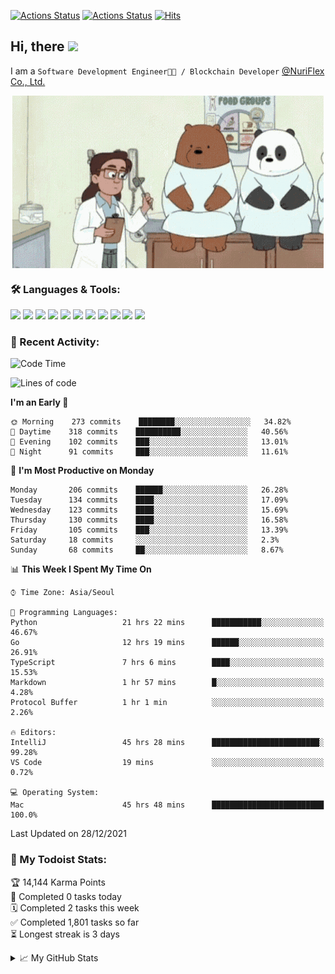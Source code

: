 
[![Actions Status](https://github.com/ddok2/ddok2/workflows/Todoist%20Readme/badge.svg)](https://github.com/ddok2/ddok2/actions)
[![Actions Status](https://github.com/ddok2/ddok2/workflows/wakatime-stats/badge.svg)](https://github.com/ddok2/ddok2/actions)
[![Hits](https://hits.seeyoufarm.com/api/count/incr/badge.svg?url=https%3A%2F%2Fgithub.com%2Fddok2&count_bg=%23FF9595&title_bg=%23555555&icon=github.svg&icon_color=%23FFFFFF&title=hits&edge_flat=false)](https://hits.seeyoufarm.com)

<!-- ![visitors](https://visitor-badge.laobi.icu/badge?page_id=ddok2.ddok2) -->
## Hi, there <img src="https://raw.githubusercontent.com/MartinHeinz/MartinHeinz/master/wave.gif" width="25px">

I am a `Software Development Engineer🧑‍💻 / Blockchain Developer` [@NuriFlex Co., Ltd.](https://nuriflex.com)


<p align="center">
<img align="center" alt="GIF" src="img/debugging.gif" />
</p>


### 🛠 Languages & Tools:
<p>
    <img src="https://img.shields.io/badge/go-%2300ADD8.svg?&style=for-the-badge&logo=go&logoColor=white"/>
    <img src="https://img.shields.io/badge/node.js%20-%2343853D.svg?&style=for-the-badge&logo=node.js&logoColor=white"/>
    <img src="https://img.shields.io/badge/javascript%20-%23323330.svg?&style=for-the-badge&logo=javascript&logoColor=%23F7DF1E"/>
    <img src="https://img.shields.io/badge/typescript%20-%23007ACC.svg?&style=for-the-badge&logo=typescript&logoColor=white"/>
    <img src="https://img.shields.io/badge/python%20-%2314354C.svg?&style=for-the-badge&logo=python&logoColor=white"/>
    <img src="https://img.shields.io/badge/react%20-%2320232a.svg?&style=for-the-badge&logo=react&logoColor=%2361DAFB"/>
    <img src="https://img.shields.io/badge/AWS%20-%23FF9900.svg?&style=for-the-badge&logo=amazon-aws&logoColor=white"/>
    <img src="https://img.shields.io/badge/Google%20Cloud%20-%234285F4.svg?&style=for-the-badge&logo=google-cloud&logoColor=white"/>
    <img src="https://img.shields.io/badge/docker%20-%230db7ed.svg?&style=for-the-badge&logo=docker&logoColor=white"/>
    <img src="https://img.shields.io/badge/kubernetes%20-%23326ce5.svg?&style=for-the-badge&logo=kubernetes&logoColor=white"/>
    <img src="https://img.shields.io/badge/ansible%20-%231A1918.svg?&style=for-the-badge&logo=ansible&logoColor=white"/>
</p>

### 🌈 Recent Activity:
<!--START_SECTION:waka-->
![Code Time](http://img.shields.io/badge/Code%20Time-1%2C247%20hrs%2041%20mins-blue)

![Lines of code](https://img.shields.io/badge/From%20Hello%20World%20I%27ve%20Written-274%20Thousand%20lines%20of%20code-blue)

**I'm an Early 🐤** 

```text
🌞 Morning    273 commits    ████████░░░░░░░░░░░░░░░░░   34.82% 
🌆 Daytime    318 commits    ██████████░░░░░░░░░░░░░░░   40.56% 
🌃 Evening    102 commits    ███░░░░░░░░░░░░░░░░░░░░░░   13.01% 
🌙 Night      91 commits     ███░░░░░░░░░░░░░░░░░░░░░░   11.61%

```
📅 **I'm Most Productive on Monday** 

```text
Monday       206 commits    ██████░░░░░░░░░░░░░░░░░░░   26.28% 
Tuesday      134 commits    ████░░░░░░░░░░░░░░░░░░░░░   17.09% 
Wednesday    123 commits    ████░░░░░░░░░░░░░░░░░░░░░   15.69% 
Thursday     130 commits    ████░░░░░░░░░░░░░░░░░░░░░   16.58% 
Friday       105 commits    ███░░░░░░░░░░░░░░░░░░░░░░   13.39% 
Saturday     18 commits     ░░░░░░░░░░░░░░░░░░░░░░░░░   2.3% 
Sunday       68 commits     ██░░░░░░░░░░░░░░░░░░░░░░░   8.67%

```


📊 **This Week I Spent My Time On** 

```text
⌚︎ Time Zone: Asia/Seoul

💬 Programming Languages: 
Python                   21 hrs 22 mins      ███████████░░░░░░░░░░░░░░   46.67% 
Go                       12 hrs 19 mins      ██████░░░░░░░░░░░░░░░░░░░   26.91% 
TypeScript               7 hrs 6 mins        ████░░░░░░░░░░░░░░░░░░░░░   15.53% 
Markdown                 1 hr 57 mins        █░░░░░░░░░░░░░░░░░░░░░░░░   4.28% 
Protocol Buffer          1 hr 1 min          ░░░░░░░░░░░░░░░░░░░░░░░░░   2.26%

🔥 Editors: 
IntelliJ                 45 hrs 28 mins      ████████████████████████░   99.28% 
VS Code                  19 mins             ░░░░░░░░░░░░░░░░░░░░░░░░░   0.72%

💻 Operating System: 
Mac                      45 hrs 48 mins      █████████████████████████   100.0%

```


 Last Updated on 28/12/2021
<!--END_SECTION:waka-->

### 🚧 My Todoist Stats:
<!-- TODO-IST:START -->
🏆  14,144 Karma Points           
🌸  Completed 0 tasks today           
🗓  Completed 2 tasks this week           
✅  Completed 1,801 tasks so far           
⏳  Longest streak is 3 days
<!-- TODO-IST:END -->

<details>
<summary>📈 My GitHub Stats</summary>
<p align="center"> <img src="https://github-readme-stats.vercel.app/api?username=ddok2&show_icons=true" alt="ddok2" />
</details>
